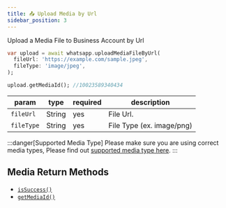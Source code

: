 ```yaml
---
title: 📤 Upload Media by Url
sidebar_position: 3
---
```


Upload a Media File to Business Account by Url

```dart
var upload = await whatsapp.uploadMediaFileByUrl(
  fileUrl: 'https://example.com/sample.jpeg',
  fileType: 'image/jpeg',
);

upload.getMediaId(); //10023589340434
```

| param      | type   | required | description               |
| ---------- | ------ | -------- | ------------------------- |
| `fileUrl`  | String | yes      | File Url.                 |
| `fileType` | String | yes      | File Type (ex. image/png) |

:::danger[Supported Media Type]
Please make sure you are using correct media types, Please find out [supported media type here](/docs/methods/media/supported-media-type.md).
:::

## Media Return Methods

- [`isSuccess()`](docs/return-methods.md#issuccess-bool)
- [`getMediaId()`](docs/return-methods.md#getmediaid-string)
